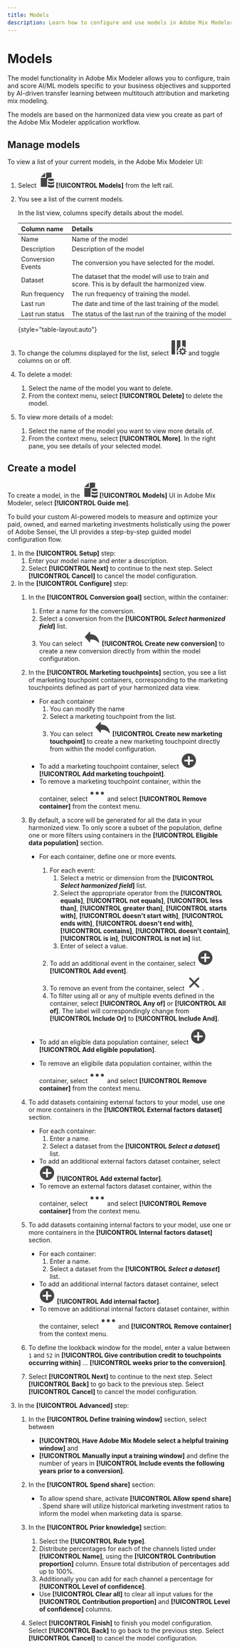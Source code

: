 ```yaml
---
title: Models
description: Learn how to configure and use models in Adobe Mix Modeler.
---
```


# Models

The model functionality in Adobe Mix Modeler allows you to configure, train and score AI/ML models specific to your business objectives and supported by AI-driven transfer learning between multitouch attribution and marketing mix modeling. 

The models are based on the harmonized data view you create as part of the Adobe Mix Modeler application workflow.

## Manage models

To view a list of your current models, in the Adobe Mix Modeler UI:

1. Select ![](../assets/icons/FileData.svg) **[!UICONTROL Models]** from the left rail.
   
1. You see a list of the current models.

    In the list view, columns specify details about the model.

    | Column name | Details |
    |---|---|
    | Name | Name of the model |
    | Description | Description of the model |
    | Conversion Events | The conversion you have selected for the model. |
    | Dataset | The dataset that the model will use to train and score. This is by default the harmonized view. |
    | Run frequency | The run frequency of training the model. |
    | Last run | The date and time of the last training of the model. |
    | Last run status | The status of the last run of the training of the model |

    {style="table-layout:auto"}

1. To change the columns displayed for the list, select ![Column settings](../assets/icons/ColumnSetting.svg) and toggle columns on or off.
1. To delete a model:
   1. Select the name of the model you want to delete.
   1. From the context menu, select **[!UICONTROL Delete]** to delete the model. 
1. To view more details of a model:
   1. Select the name of the model you want to view more details of.
   1. From the context menu, select **[!UICONTROL More]**. In the right pane, you see details of your selected model.


## Create a model

To create a model, in the ![Models](../assets/icons/FileData.svg) **[!UICONTROL Models]** UI in Adobe Mix Modeler, select **[!UICONTROL Guide me]**.

To build your custom AI-powered models to measure and optimize your paid, owned, and earned marketing investments holistically using the power of Adobe Sensei, the UI provides a step-by-step guided model configuration flow.

   1. In the **[!UICONTROL Setup]** step:
      1. Enter your model name and enter a description.
      1. Select **[!UICONTROL Next]** to continue to the next step. Select **[!UICONTROL Cancel]** to cancel the model configuration.
   1. In the **[!UICONTROL Configure]** step:
      1. In the **[!UICONTROL Conversion goal]** section, within the container:
         1. Enter a name for the conversion.
         1. Select a conversion from the **[!UICONTROL *Select harmonized field*]** list. 
         1. You can select ![Reply](../assets/icons/Reply.svg) **[!UICONTROL Create new conversion]** to create a new conversion directly from within the model configuration.
      1. In the **[!UICONTROL Marketing touchpoints]** section, you see a list of marketing touchpoint containers, corresponding to the marketing touchpoints defined as part of your harmonized data view. 
         * For each container
           1. You can modify the name 
           1. Select a marketing touchpoint from the list.
           1. You can select ![Reply](../assets/icons/Reply.svg) **[!UICONTROL Create new marketing touchpoint]** to create a new marketing touchpoint directly from within the model configuration.
         * To add a marketing touchpoint container, select ![Add](../assets/icons/AddCircle.svg) **[!UICONTROL Add marketing touchpoint]**.
         * To remove a marketing touchpoint container, within the container, select ![More](../assets/icons/More.svg) and select **[!UICONTROL Remove container]** from the context menu.

      1. By default, a score will be generated for all the data in your harmonized view. To only score a subset of the population, define one or more filters using containers in the **[!UICONTROL Eligible data population]** section. 
         * For each container, define one or more events.
           1. For each event: 
              1. Select a metric or dimension from the **[!UICONTROL _Select harmonized field_]** list.
              1. Select the appropriate operator from the **[!UICONTROL equals]**, **[!UICONTROL not equals]**, **[!UICONTROL less than]**, **[!UICONTROL greater than]**, **[!UICONTROL starts with]**, **[!UICONTROL doesn't start with]**, **[!UICONTROL ends with]**, **[!UICONTROL doesn't end with]**, **[!UICONTROL contains]**, **[!UICONTROL doesn't contain]**, **[!UICONTROL is in]**, **[!UICONTROL is not in]** list.
              1. Enter of select a value.
           1. To add an additional event in the container, select ![Add](../assets/icons/AddCircle.svg) **[!UICONTROL Add event]**.
           1. To remove an event from the container, select ![Close](../assets/icons/Close.svg).
           1. To filter using all or any of multiple events defined in the container, select **[!UICONTROL Any of]** or **[!UICONTROL All of]**. The label will correspondingly change from **[!UICONTROL Include Or]** to **[!UICONTROL Include And]**.
         
         * To add an eligible data population container, select ![Add](../assets/icons/AddCircle.svg) **[!UICONTROL Add eligible population]**.
         * To remove an eligibile data population container, within the container, select ![More](../assets/icons/More.svg) and select **[!UICONTROL Remove container]** from the context menu.

      1. To add datasets containing external factors to your model, use one or more containers in the **[!UICONTROL External factors dataset]** section. 
         * For each container:
           1. Enter a name.
           1. Select a dataset from the **[!UICONTROL _Select a dataset_]** list.
         * To add an additional external factors dataset container, select ![Add](../assets/icons/AddCircle.svg) **[!UICONTROL Add external factor]**.
         * To remove an external factors dataset container, within the container, select ![More](../assets/icons/More.svg) and select **[!UICONTROL Remove container]** from the context menu.

      1. To add datasets containing internal factors to your model, use one or more containers in the **[!UICONTROL Internal factors dataset]** section. 
         * For each container:
           1. Enter a name.
           1. Select a dataset from the **[!UICONTROL _Select a dataset_]** list.
         * To add an additional internal factors dataset container, select ![Add](../assets/icons/AddCircle.svg) **[!UICONTROL Add internal factor]**.
         * To remove an additional internal factors dataset container, within the container, select ![More](../assets/icons/More.svg) and **[!UICONTROL Remove container]** from the context menu.

      1. To define the lookback window for the model, enter a value between `1` and `52` in **[!UICONTROL Give contribution credit to touchpoints occurring within]** ... **[!UICONTROL weeks prior to the conversion]**.
      1. Select **[!UICONTROL Next]** to continue to the next step. Select **[!UICONTROL Back]** to go back to the previous step. Select **[!UICONTROL Cancel]** to cancel the model configuration.
   1. In the **[!UICONTROL Advanced]** step:
      1. In the **[!UICONTROL Define training window]** section, select between 
         * **[!UICONTROL Have Adobe Mix Modele select a helpful training window]** and 
         * **[!UICONTROL Manually input a training window]** and define the number of years in **[!UICONTROL Include events the following years prior to a conversion]**.
      1. In the **[!UICONTROL Spend share]** section:
         * To allow spend share, activate **[!UICONTROL Allow spend share]** . Spend share will utilize historical marketing investment ratios to inform the model when marketing data is sparse.
      1. In the **[!UICONTROL Prior knowledge]** section:
         1. Select the **[!UICONTROL Rule type]**.
         1. Distribute percentages for each of the channels listed under **[!UICONTROL Name]**, using the **[!UICONTROL Contribution proportion]** column. Ensure total distribution of percentages add up to 100%. 
         1. Additionally you can add for each channel a percentage for **[!UICONTROL Level of confidence]**.

         * Use **[!UICONTROL Clear all]** to clear all input values for the **[!UICONTROL Contribution proportion]** and **[!UICONTROL Level of confidence]** columns.
      1. Select **[!UICONTROL Finish]** to finish you model configuration. Select **[!UICONTROL Back]** to go back to the previous step. Select **[!UICONTROL Cancel]** to cancel the model configuration.







